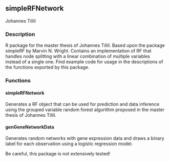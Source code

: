 ## simpleRFNetwork
Johannes Tillil

### Description
R package for the master thesis of Johannes Tillil. Based upon the package simpleRF by Marvin N. Wright. Contains an implementation of RF that handles node splitting with a linear combination of multiple variables instead of a single one. Find example code for usage in the descriptions of the functions exported by this package.

### Functions
#### simpleRFNetwork
Generates a RF object that can be used for prediction and data inference using the grouped variable random forest algorithm proposed in the master thesis of Johannes Tillil.

#### genGeneNetworkData
Generates random networks with gene expression data and draws a binary label for each observation using a logistic regression model.

Be careful, this package is not extensively tested!
